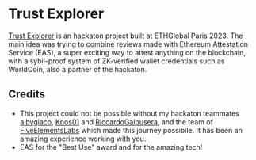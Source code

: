 # Trust Explorer

[Trust Explorer](https://ethglobal.com/showcase/trust-explorer-rsbio) is an hackaton project built at ETHGlobal Paris 2023. The main idea was trying to combine reviews made with Ethereum Attestation Service (EAS), a super exciting way to attest anything on the blockchain, with a sybil-proof system of ZK-verified wallet credentials such as WorldCoin, also a partner of the hackaton. 

## Credits
- This project could not be possible without my hackaton teammates [albygiaco](https://github.com/AlbyGiaco), [Knos01](https://github.com/Knos01) and [RiccardoGalbusera](https://github.com/RiccardoGalbusera), and the team of [FiveElementsLabs](https://github.com/FiveElementsLabs) which made this journey possibile. It has been an amazing experience working with you.
- EAS for the "Best Use" award and for the amazing tech!
